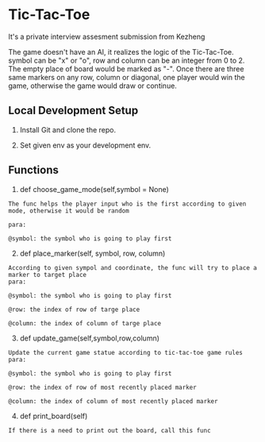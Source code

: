 # Tic-Tac-Toe
It's a private interview assesment submission from Kezheng

The game doesn't have an AI, it realizes the logic of the Tic-Tac-Toe. symbol can be "x" or "o", row and column can be an integer from 0 to 2. The empty place of board would be marked as "-". Once there are three same markers on any row, column or diagonal, one player would win the game, otherwise the game would draw or continue.


## **Local Development Setup**
1. Install Git and clone the repo.

2. Set given env as your development env.

## **Functions**
1.  def choose_game_mode(self,symbol = None)
```
The func helps the player input who is the first according to given mode, otherwise it would be random

para:

@symbol: the symbol who is going to play first
```

2.  def place_marker(self, symbol, row, column)
```
According to given sympol and coordinate, the func will try to place a marker to target place
para:

@symbol: the symbol who is going to play first

@row: the index of row of targe place

@column: the index of column of targe place
```
3.  def update_game(self,symbol,row,column)
```
Update the current game statue according to tic-tac-toe game rules
para:

@symbol: the symbol who is going to play first

@row: the index of row of most recently placed marker

@column: the index of column of most recently placed marker
```
4.  def print_board(self)
```
If there is a need to print out the board, call this func
```
